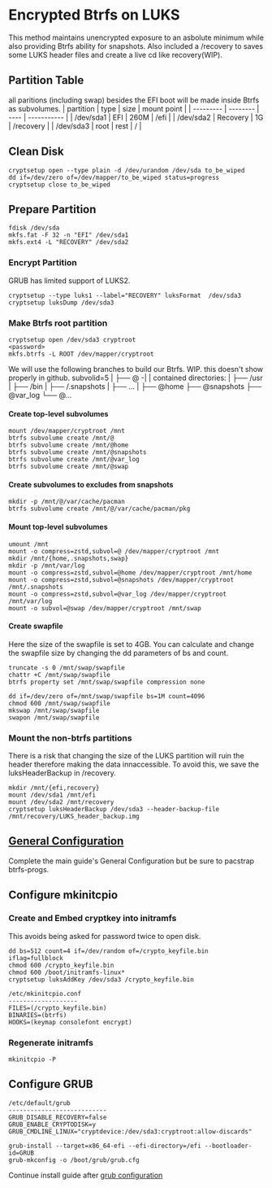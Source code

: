 # Encrypted Btrfs on LUKS
This method maintains unencrypted exposure to an asbolute minimum while also providing Btrfs ability for snapshots. Also included a /recovery to saves some LUKS header files and create a live cd like recovery(WIP).

## Partition Table
all paritions (including swap) besides the EFI boot will be made inside Btrfs as subvolumes.
| partition | type 	   | size | mount point |
| --------- | -------- | ---- | ----------- |
| /dev/sda1 | EFI  	   | 260M | /efi        |
| /dev/sda2 | Recovery | 1G   | /recovery   |
| /dev/sda3 | root 	   | rest | /           |

## Clean Disk
```
cryptsetup open --type plain -d /dev/urandom /dev/sda to_be_wiped
dd if=/dev/zero of=/dev/mapper/to_be_wiped status=progress
cryptsetup close to_be_wiped
```

## Prepare Partition
```
fdisk /dev/sda
mkfs.fat -F 32 -n "EFI" /dev/sda1
mkfs.ext4 -L "RECOVERY" /dev/sda2
```

### Encrypt Partition
GRUB has limited support of LUKS2.
```
cryptsetup --type luks1 --label="RECOVERY" luksFormat  /dev/sda3 
cryptsetup luksDump /dev/sda3
```

### Make Btrfs root partition
```
cryptsetup open /dev/sda3 cryptroot
<password>
mkfs.btrfs -L ROOT /dev/mapper/cryptroot
```

We will use the following branches to build our Btrfs.
WIP. this doesn't show properly in github.
subvolid=5
  |
  ├── @ -|
  |     contained directories:
  |       ├── /usr
  |       ├── /bin
  |       ├── /.snapshots
  |       ├── ...
  |
  ├── @home
  ├── @snapshots
  ├── @var_log
  └── @...

#### Create top-level subvolumes
```
mount /dev/mapper/cryptroot /mnt
btrfs subvolume create /mnt/@
btrfs subvolume create /mnt/@home
btrfs subvolume create /mnt/@snapshots
btrfs subvolume create /mnt/@var_log
btrfs subvolume create /mnt/@swap
```

#### Create subvolumes to excludes from snapshots
```
mkdir -p /mnt/@/var/cache/pacman
btrfs subvolume create /mnt/@/var/cache/pacman/pkg
```

#### Mount top-level subvolumes
```
umount /mnt
mount -o compress=zstd,subvol=@ /dev/mapper/cryptroot /mnt
mkdir /mnt/{home,.snapshots,swap}
mkdir -p /mnt/var/log
mount -o compress=zstd,subvol=@home /dev/mapper/cryptroot /mnt/home
mount -o compress=zstd,subvol=@snapshots /dev/mapper/cryptroot /mnt/.snapshots
mount -o compress=zstd,subvol=@var_log /dev/mapper/cryptroot /mnt/var/log
mount -o subvol=@swap /dev/mapper/cryptroot /mnt/swap
```

#### Create swapfile
Here the size of the swapfile is set to 4GB. You can calculate and change the swapfile size by changing the dd parameters of bs and count.
```
truncate -s 0 /mnt/swap/swapfile
chattr +C /mnt/swap/swapfile
btrfs property set /mnt/swap/swapfile compression none

dd if=/dev/zero of=/mnt/swap/swapfile bs=1M count=4096
chmod 600 /mnt/swap/swapfile
mkswap /mnt/swap/swapfile
swapon /mnt/swap/swapfile
```

### Mount the non-btrfs partitions
There is a risk that changing the size of the LUKS partition will ruin the header therefore making the data innaccessible. To avoid this, we save the luksHeaderBackup in /recovery.
```
mkdir /mnt/{efi,recovery}
mount /dev/sda1 /mnt/efi
mount /dev/sda2 /mnt/recovery
cryptsetup luksHeaderBackup /dev/sda3 --header-backup-file /mnt/recovery/LUKS_header_backup.img
```

## [General Configuration](https://github.com/EdvinAlvarado/configs/blob/master/Arch/install.md#general-configuration)
Complete the main guide's General Configuration but be sure to pacstrap btrfs-progs.

## Configure mkinitcpio

### Create and Embed cryptkey into initramfs
This avoids being asked for password twice to open disk.
```
dd bs=512 count=4 if=/dev/random of=/crypto_keyfile.bin iflag=fullblock
chmod 600 /crypto_keyfile.bin
chmod 600 /boot/initramfs-linux*
cryptsetup luksAddKey /dev/sda3 /crypto_keyfile.bin
```

```
/etc/mkinitcpio.conf
-------------------
FILES=(/crypto_keyfile.bin)
BINARIES=(btrfs)
HOOKS=(keymap consolefont encrypt)
```

### Regenerate initramfs
```
mkinitcpio -P
```

## Configure GRUB
```
/etc/default/grub
---------------------------
GRUB_DISABLE_RECOVERY=false
GRUB_ENABLE_CRYPTODISK=y
GRUB_CMDLINE_LINUX="cryptdevice:/dev/sda3:cryptroot:allow-discards"
```
```
grub-install --target=x86_64-efi --efi-directory=/efi --bootloader-id=GRUB
grub-mkconfig -o /boot/grub/grub.cfg
```

Continue install guide after [grub configuration](https://github.com/EdvinAlvarado/configs/blob/master/Arch/install.md#bootloader-and-initramfs)
